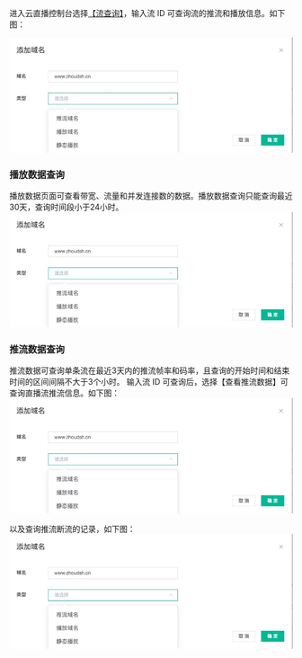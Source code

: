 进入云直播控制台选择[【流查询】]()，输入流 ID 可查询流的推流和播放信息。如下图：

![](https://github.com/zhoudshu/documents/blob/main/images/cloudlive/cloudlive_03.png)


### 播放数据查询 
播放数据页面可查看带宽、流量和并发连接数的数据。播放数据查询只能查询最近30天，查询时间段小于24小时。
![](https://github.com/zhoudshu/documents/blob/main/images/cloudlive/cloudlive_03.png)

### 推流数据查询
推流数据可查询单条流在最近3天内的推流帧率和码率，且查询的开始时间和结束时间的区间间隔不大于3个小时。
输入流 ID 可查询后，选择【查看推流数据】可查询直播流推流信息。如下图：
![](https://github.com/zhoudshu/documents/blob/main/images/cloudlive/cloudlive_03.png)

以及查询推流断流的记录，如下图：
![](https://github.com/zhoudshu/documents/blob/main/images/cloudlive/cloudlive_03.png)


